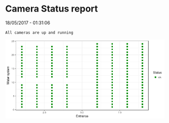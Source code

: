 Camera Status report
================
18/05/2017 - 01:31:06

    All cameras are up and running

![](camreport_files/figure-markdown_github/unnamed-chunk-2-1.png)
